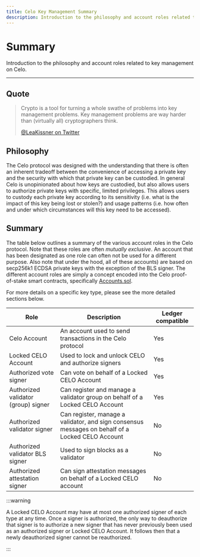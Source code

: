 ```yaml
---
title: Celo Key Management Summary
description: Introduction to the philosophy and account roles related to key management on Celo.
---
```


# Summary

Introduction to the philosophy and account roles related to key management on Celo.

---

## Quote

> Crypto is a tool for turning a whole swathe of problems into key management problems. Key management problems are way harder than (virtually all) cryptographers think.
>
> [@LeaKissner on Twitter](https://twitter.com/LeaKissner/status/1198595109756887040)

## Philosophy

The Celo protocol was designed with the understanding that there is often an inherent tradeoff between the convenience of accessing a private key and the security with which that private key can be custodied. In general Celo is unopinionated about how keys are custodied, but also allows users to authorize private keys with specific, limited privileges. This allows users to custody each private key according to its sensitivity (i.e. what is the impact of this key being lost or stolen?) and usage patterns (i.e. how often and under which circumstances will this key need to be accessed).

## Summary

The table below outlines a summary of the various account roles in the Celo protocol. Note that these roles are often _mutually exclusive_. An account that has been designated as one role can often not be used for a different purpose. Also note that under the hood, all of these accounts) are based on secp256k1 ECDSA private keys with the exception of the BLS signer. The different account roles are simply a concept encoded into the Celo proof-of-stake smart contracts, specifically [Accounts.sol](https://github.com/celo-org/celo-monorepo/blob/master/packages/protocol/contracts/common/Accounts.sol).

For more details on a specific key type, please see the more detailed sections below.

| Role                                | Description                                                                                      | Ledger compatible |
| ----------------------------------- | ------------------------------------------------------------------------------------------------ | ----------------- |
| Celo Account                        | An account used to send transactions in the Celo protocol                                        | Yes               |
| Locked CELO Account                 | Used to lock and unlock CELO and authorize signers                                               | Yes               |
| Authorized vote signer              | Can vote on behalf of a Locked CELO Account                                                      | Yes               |
| Authorized validator (group) signer | Can register and manage a validator group on behalf of a Locked CELO Account                     | Yes               |
| Authorized validator signer         | Can register, manage a validator, and sign consensus messages on behalf of a Locked CELO Account | No                |
| Authorized validator BLS signer     | Used to sign blocks as a validator                                                               | No                |
| Authorized attestation signer       | Can sign attestation messages on behalf of a Locked CELO account                                 | No                |

:::warning

A Locked CELO Account may have at most one authorized signer of each type at any time. Once a signer is authorized, the only way to deauthorize that signer is to authorize a new signer that has never previously been used as an authorized signer or Locked CELO Account. It follows then that a newly deauthorized signer cannot be reauthorized.

:::

